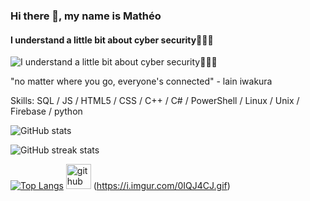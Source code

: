 ### Hi there 👋, my name is Mathéo
#### I understand a little bit about cyber security🧑🏻‍💻
![I understand a little bit about cyber security🧑🏻‍💻](https://media.tenor.com/EGRY_T__O2IAAAAC/serial-experiments-lain-yasuo-iwakura.gif)

"no matter where you go, everyone's connected" - lain iwakura

Skills: SQL / JS / HTML5 / CSS / C++ / C# / PowerShell / Linux / Unix / Firebase / python

 


![GitHub stats](https://github-readme-stats.vercel.app/api?username=goldenoreosandwich&show_icons=true)  

![GitHub streak stats](https://streak-stats.demolab.com/?user=goldenoreosandwich)  

[![Top Langs](https://github-readme-stats.vercel.app/api/top-langs/?username=goldenoreosandwich)](https://github.com/anuraghazra/github-readme-stats) [<img src='https://cdn.jsdelivr.net/npm/simple-icons@3.0.1/icons/github.svg' alt='github' height='40'>](https://github.com/goldenoreosandwich) 
(https://i.imgur.com/0IQJ4CJ.gif)
